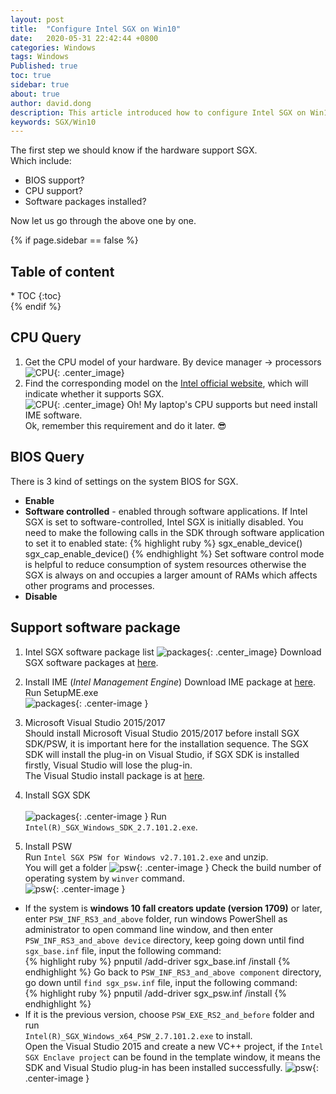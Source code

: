 ```yaml
---
layout: post
title:  "Configure Intel SGX on Win10"
date:   2020-05-31 22:42:44 +0800
categories: Windows
tags: Windows
Published: true
toc: true
sidebar: true
about: true
author: david.dong
description: This article introduced how to configure Intel SGX on Win10, show the necessary procedures and give an example.
keywords: SGX/Win10
---
```

The first step we should know if the hardware support SGX.<br>
Which include:
+ BIOS support?
+ CPU support?
+ Software packages installed?

Now let us go through the above one by one.

{% if page.sidebar == false %}
<div class = "separator"></div>
<h2 class="no_toc">Table of content</h2>
* TOC
{:toc}
<div class = "separator"></div>
{% endif %}

## CPU Query 
1. Get the CPU model of your hardware.
   By device manager -> processors 
![CPU]({{site.cdn_baseurl}}/assets/image/others-sgx-01.PNG){: .center_image}
2. Find the corresponding model on the [Intel official website](https://ark.intel.com/content/www/us/en/ark/products/88185/intel-core-i5-6400-processor-6m-cache-up-to-3-30-ghz.html), which will indicate whether it supports SGX.  
![CPU]({{site.cdn_baseurl}}/assets/image/others-sgx-02.PNG){: .center_image}
Oh! My laptop's CPU supports but need install IME software.  
Ok, remember this requirement and do it later. 😎

## BIOS Query

There is 3 kind of settings on the system BIOS for SGX.

+ **Enable**
+ **Software controlled** - enabled through software applications. If Intel SGX is set to software-controlled, Intel SGX is initially disabled. You need to make the following calls in the SDK through software application to set it to enabled state:
{% highlight ruby %}
sgx_enable_device()
sgx_cap_enable_device()
{% endhighlight %}
Set software control mode is helpful to reduce consumption of system resources otherwise the SGX is always on and occupies a larger amount of RAMs which affects other programs and processes.
+ **Disable** 

## Support software package

1. Intel SGX software package list 
![packages]({{site.cdn_baseurl}}/assets/image/others-sgx-03.PNG){: .center_image}
Download SGX software packages at [here](https://software.intel.com/content/www/us/en/develop/topics/software-guard-extensions/sdk.html).

2. Install IME (*Intel Management Engine*)
Download IME package at [here](https://downloadcenter.intel.com/download/29352/Intel-Management-Engine-Interface-Driver-NUC8v7PN-NUC8v5PN).
Run SetupME.exe<br>
![packages]({{site.cdn_baseurl}}/assets/image/others-sgx-09.PNG){: .center-image }  

3. Microsoft Visual Studio 2015/2017<br>
Should install Microsoft Visual Studio 2015/2017 before install SGX SDK/PSW, it is important here for the installation sequence. The SGX SDK will install the plug-in on Visual Studio, if SGX SDK is installed firstly, Visual Studio will lose the plug-in.<br>
The Visual Studio install package is at [here](https://visualstudio.microsoft.com/vs/older-downloads/).  

4. Install SGX SDK<br><br>
![packages]({{site.cdn_baseurl}}/assets/image/others-sgx-10.PNG){: .center-image }
Run `Intel(R)_SGX_Windows_SDK_2.7.101.2.exe`.   
 
5. Install PSW<br>
Run `Intel SGX PSW for Windows v2.7.101.2.exe` and unzip.<br>
You will get a folder
![psw]({{site.cdn_baseurl}}/assets/image/others-sgx-05.PNG){: .center-image }
Check the build number of operating system by `winver` command.<br>
![psw]({{site.cdn_baseurl}}/assets/image/others-sgx-08.PNG){: .center-image }
+ If the system is **windows 10 fall creators update (version 1709)** or later, enter `PSW_INF_RS3_and_above` folder, run windows PowerShell as administrator to open command line window, and then enter `PSW_INF_RS3_and_above device` directory, keep going down until find `sgx_base.inf` file, input the following command:<br>
{% highlight ruby %}
pnputil /add-driver sgx_base.inf  /install
{% endhighlight %}
Go back to `PSW_INF_RS3_and_above component` directory, go down until `find sgx_psw.inf` file, input the following command:<br>
{% highlight ruby %}
pnputil /add-driver sgx_psw.inf  /install
{% endhighlight %}
+ If it is the previous version, choose `PSW_EXE_RS2_and_before` folder and run<br>
`Intel(R)_SGX_Windows_x64_PSW_2.7.101.2.exe` to install.   
Open the Visual Studio 2015 and create a new VC++ project, if the `Intel SGX Enclave project` can be found in the template window, it means the SDK and Visual Studio plug-in has been installed successfully.
![psw]({{site.cdn_baseurl}}/assets/image/others-sgx-11.PNG){: .center-image }
